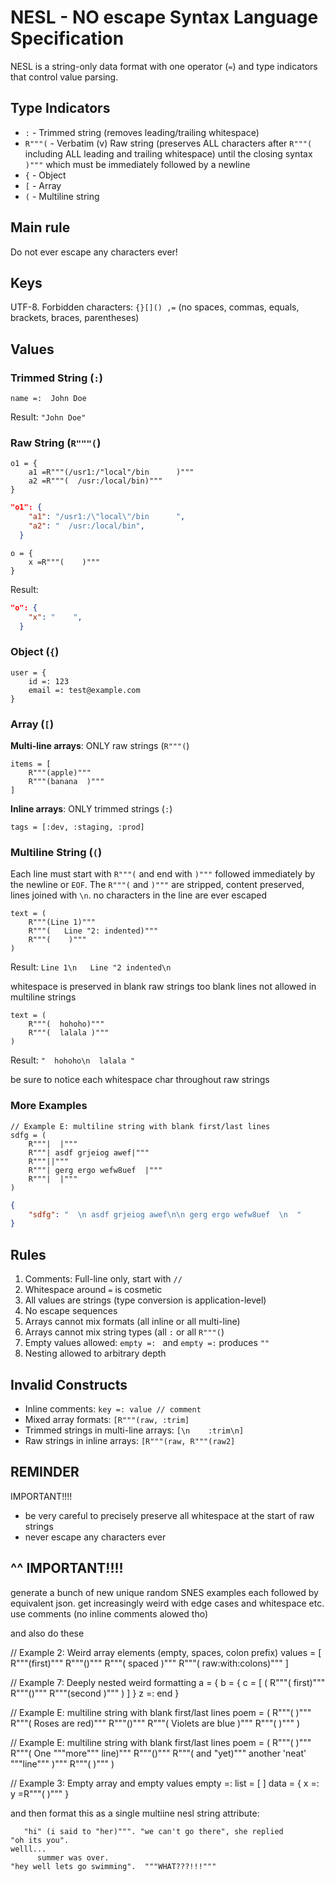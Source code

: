 # NESL - NO escape Syntax Language Specification

NESL is a string-only data format with one operator (`=`) and type indicators that control value parsing.

## Type Indicators

- `:` - Trimmed string (removes leading/trailing whitespace)
- `R"""(` - Verbatim (v) Raw string (preserves ALL characters after `R"""(` including ALL leading and trailing whitespace) until the closing syntax `)"""` which must be immediately followed by a newline
- `{` - Object
- `[` - Array
- `(` - Multiline string

## Main rule 

Do not ever escape any characters ever!

## Keys

UTF-8. Forbidden characters: `{}[]() ,=` (no spaces, commas, equals, brackets, braces, parentheses)

## Values

### Trimmed String (`:`)
```
name =:  John Doe   
```
Result: `"John Doe"`

### Raw String (`R"""(`)
```
o1 = {
    a1 =R"""(/usr1:/"local"/bin      )"""
    a2 =R"""(  /usr:/local/bin)"""
} 
```

```json
"o1": {
    "a1": "/usr1:/\"local\"/bin      ",
    "a2": "  /usr:/local/bin",
  }
```
```
o = {
    x =R"""(    )"""
} 
```
Result: 
```json
"o": {
    "x": "    ",
  }
```

### Object (`{`)
```
user = {
    id =: 123
    email =: test@example.com
}
```

### Array (`[`)

**Multi-line arrays**: ONLY raw strings (`R"""(`)
```
items = [
    R"""(apple)"""
    R"""(banana  )"""
]
```

**Inline arrays**: ONLY trimmed strings (`:`)
```
tags = [:dev, :staging, :prod]
```

### Multiline String (`(`)
Each line must start with `R"""(` and end with `)"""` followed immediately by the newline or `EOF`. The `R"""(` and `)"""` are stripped, content preserved, lines joined with `\n`.  no characters in the line are ever escaped
```
text = (
    R"""(Line 1)"""
    R"""(   Line "2: indented)"""
    R"""(    )"""
)
```
Result: `Line 1\n   Line "2 indented\n    `

whitespace is preserved in blank raw strings too
blank lines not allowed in multiline strings

```
text = (
    R"""(  hohoho)"""
    R"""(  lalala )"""
)
```
Result: `"  hohoho\n  lalala "`

be sure to notice each whitespace char throughout raw strings

### More Examples

```
// Example E: multiline string with blank first/last lines
sdfg = (
    R"""|  |"""
    R"""| asdf grjeiog awef|"""
    R"""||"""
    R"""| gerg ergo wefw8uef  |"""
    R"""|  |"""
)
```

```json
{
    "sdfg": "  \n asdf grjeiog awef\n\n gerg ergo wefw8uef  \n  "
}
```
## Rules

1. Comments: Full-line only, start with `//`
2. Whitespace around `=` is cosmetic
3. All values are strings (type conversion is application-level)
4. No escape sequences
5. Arrays cannot mix formats (all inline or all multi-line)
6. Arrays cannot mix string types (all `:` or all `R"""(`)
7. Empty values allowed: `empty =: ` and `empty =:` produces `""` 
8. Nesting allowed to arbitrary depth

## Invalid Constructs

- Inline comments: `key =: value // comment`
- Mixed array formats: `[R"""(raw, :trim]`
- Trimmed strings in multi-line arrays: `[\n    :trim\n]`
- Raw strings in inline arrays: `[R"""(raw, R"""(raw2]`

## REMINDER

IMPORTANT!!!!

- be very careful to precisely preserve all whitespace at the start of raw strings
- never escape any characters ever

^^ IMPORTANT!!!!
------------------

generate a bunch of new unique random SNES examples each followed by equivalent json.  get increasingly weird with edge cases and whitespace etc.  use comments (no inline comments alowed tho)


and also  do these



// Example 2: Weird array elements (empty, spaces, colon prefix)
values = [
    R"""(first)"""
    R"""()"""
    R"""(   spaced   )"""
    R"""(   raw:with:colons)"""
]




// Example 7: Deeply nested weird formatting
a = {
    b = {
        c = [
            (
                R"""( first)"""
                R"""()"""
                R"""(second  )"""
            )
        ]
    }
    z =: end
}

// Example E: multiline string with blank first/last lines
poem = (
    R"""(  )"""
    R"""( Roses are red)"""
    R"""()"""
    R"""( Violets are blue  )"""
    R"""(  )"""
)

// Example E: multiline string with blank first/last lines
poem = (
    R"""(  )"""
    R"""( One """more""" line)"""
    R"""()"""
    R"""( and  "yet)""" another 'neat' """line"""  )"""
    R"""(  )"""
)


// Example 3: Empty array and empty values
empty =:
list = [ ]
data = {
    x =:
    y =R"""(  )"""
}

and then format this as a single multiine nesl string attribute:

```
   "hi" (i said to "her)""". "we can't go there", she replied 
"oh its you". 
welll...
      summer was over.
"hey well lets go swimming".  """WHAT???!!!"""
```